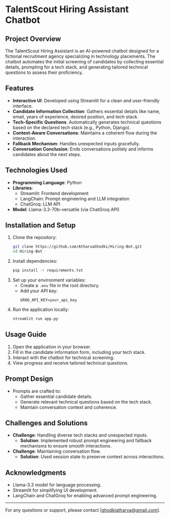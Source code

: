 # TalentScout Hiring Assistant Chatbot

## Project Overview

The TalentScout Hiring Assistant is an AI-powered chatbot designed for a fictional recruitment agency specializing in technology placements. The chatbot automates the initial screening of candidates by collecting essential details, prompting for a tech stack, and generating tailored technical questions to assess their proficiency.

## Features

- **Interactive UI**: Developed using Streamlit for a clean and user-friendly interface.
- **Candidate Information Collection**: Gathers essential details like name, email, years of experience, desired position, and tech stack.
- **Tech-Specific Questions**: Automatically generates technical questions based on the declared tech stack (e.g., Python, Django).
- **Context-Aware Conversations**: Maintains a coherent flow during the interaction.
- **Fallback Mechanism**: Handles unexpected inputs gracefully.
- **Conversation Conclusion**: Ends conversations politely and informs candidates about the next steps.

## Technologies Used

- **Programming Language**: Python
- **Libraries**:
  - Streamlit: Frontend development
  - LangChain: Prompt engineering and LLM integration
  - ChatGroq: LLM API
- **Model**: Llama-3.3-70b-versatile (via ChatGroq API)

## Installation and Setup

1. Clone the repository:
   ```bash
   git clone https://github.com/AtharvaGhodki/Hiring-Bot.git
   cd Hiring-Bot
   ```
2. Install dependencies:
   ```bash
   pip install -r requirements.txt
   ```
3. Set up your environment variables:
   - Create a `.env` file in the root directory.
   - Add your API key:
     ```
     GROQ_API_KEY=your_api_key
     ```
4. Run the application locally:
   ```bash
   streamlit run app.py
   ```

## Usage Guide

1. Open the application in your browser.
2. Fill in the candidate information form, including your tech stack.
3. Interact with the chatbot for technical screening.
4. View progress and receive tailored technical questions.

## Prompt Design

- Prompts are crafted to:
  - Gather essential candidate details.
  - Generate relevant technical questions based on the tech stack.
  - Maintain conversation context and coherence.

## Challenges and Solutions

- **Challenge**: Handling diverse tech stacks and unexpected inputs.
  - **Solution**: Implemented robust prompt engineering and fallback mechanisms to ensure smooth interactions.
- **Challenge**: Maintaining conversation flow.
  - **Solution**: Used session state to preserve context across interactions.

## Acknowledgments

- Llama-3.3 model for language processing.
- Streamlit for simplifying UI development.
- LangChain and ChatGroq for enabling advanced prompt engineering.

---

For any questions or support, please contact [[ghodkiatharva@gmail.com](mailto\:ghodkiatharva@gmail.com)].

